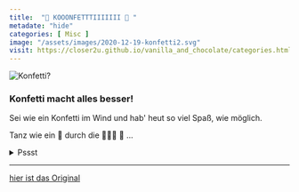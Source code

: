 ```yaml
--- 
title:  "🎉 KOOONFETTTIIIIIII 🎉 "
metadate: "hide"
categories: [ Misc ]
image: "/assets/images/2020-12-19-konfetti2.svg"
visit: https://closer2u.github.io/vanilla_and_chocolate/categories.html#misc
---
```


![Konfetti?](https://cdn.statically.io/gh/Closer2U/vanilla_and_chocolate/master/assets/images/2020-12-19-konfetti2.svg)

### Konfetti macht alles besser!

  Sei wie ein Konfetti im Wind und hab' heut so viel Spaß, wie möglich.
  
  Tanz wie ein  🎊 durch die 🌃🌃🌃 🦇 ...
  
  <details><summary> Pssst </summary>
  
 🐕  ⬅️ 👖
  
  
  </details>
  

***

[hier ist das Original](https://closer2u.github.io/vanilla_and_chocolate/categories.html#misc)
